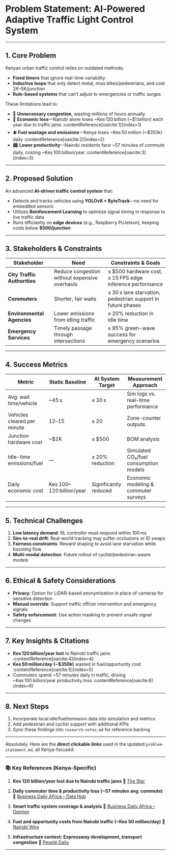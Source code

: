# Problem Statement: AI‑Powered Adaptive Traffic Light Control System  

---

## 1. Core Problem  
Kenyan urban traffic control relies on outdated methods:

- **Fixed timers** that ignore real-time variability  
- **Inductive loops** that only detect metal, miss bikes/pedestrians, and cost $2K–$5K/junction  
- **Rule-based systems** that can’t adjust to emergencies or traffic surges  

These limitations lead to:

- 🚦 **Unnecessary congestion**, wasting millions of hours annually  
- 💸 **Economic loss**—Nairobi alone loses ~Kes 120 billion (~$1 billion) each year due to traffic jams :contentReference[oaicite:1]{index=1}  
- ⛽ **Fuel wastage and emissions**—Kenya loses ~Kes 50 million (~$350k) daily :contentReference[oaicite:2]{index=2}  
- 🏙 **Lower productivity**—Nairobi residents face ~57 minutes of commute daily, costing ~Kes 100 billion/year :contentReference[oaicite:3]{index=3}  

---

## 2. Proposed Solution  
An advanced **AI-driven traffic control system** that:

- Detects and tracks vehicles using **YOLOv8 + ByteTrack**—no need for embedded sensors  
- Utilizes **Reinforcement Learning** to optimize signal timing in response to live traffic data  
- Runs efficiently on **edge devices** (e.g., Raspberry Pi/Jetson), keeping costs below **$500/junction**

---

## 3. Stakeholders & Constraints  

| Stakeholder                 | Need                                           | Constraints & Goals                                           |
|----------------------------|------------------------------------------------|---------------------------------------------------------------|
| **City Traffic Authorities** | Reduce congestion without expensive overhauls | ≤ $500 hardware cost, ≥ 15 FPS edge inference performance      |
| **Commuters**              | Shorter, fair waits                            | ≤ 30 s lane starvation, pedestrian support in future phases   |
| **Environmental Agencies** | Lower emissions from idling traffic            | ≥ 20% reduction in idle time                                 |
| **Emergency Services**     | Timely passage through intersections           | ≥ 95% green-wave success for emergency scenarios             |

---

## 4. Success Metrics  

| Metric                          | Static Baseline             | AI System Target           | Measurement Approach                         |
|--------------------------------|-----------------------------|----------------------------|----------------------------------------------|
| Avg. wait time/vehicle        | ~45 s                      | ≤ 30 s                     | Sim logs vs. real-time performance           |
| Vehicles cleared per minute   | 12–15                      | ≥ 20                       | Zone-counter outputs                         |
| Junction hardware cost        | ~$2K                       | ≤ $500                     | BOM analysis                                 |
| Idle-time emissions/fuel      | —                          | ≥ 20% reduction            | Simulated CO₂/fuel consumption models        |
| Daily economic cost           | Kes 100–120 billion/year   | Significantly reduced      | Economic modeling & commuter surveys         |

---

## 5. Technical Challenges  

1. **Low latency demand**: RL controller must respond within 100 ms  
2. **Sim-to-real drift**: Real-world tracking may suffer occlusions or ID swaps  
3. **Fairness constraints**: Reward shaping to avoid lane starvation while boosting flow  
4. **Multi-modal detection**: Future rollout of cyclist/pedestrian-aware models

---

## 6. Ethical & Safety Considerations  

- **Privacy**: Option for LiDAR-based anonymization in place of cameras for sensitive detection  
- **Manual override**: Support traffic officer intervention and emergency signals  
- **Safety enforcement**: Use action masking to prevent unsafe signal changes

---

## 7. Key Insights & Citations  

- **Kes 120 billion/year lost** to Nairobi traffic jams :contentReference[oaicite:4]{index=4}  
- **Kes 50 million/day (~$350k)** wasted in fuel/opportunity cost :contentReference[oaicite:5]{index=5}  
- Commuters spend ~57 minutes daily in traffic, driving ~Kes 100 billion/year productivity loss :contentReference[oaicite:6]{index=6}

---

## 8. Next Steps  

1. Incorporate local idle/fuel/emission data into simulation and metrics  
2. Add pedestrian and cyclist support with additional KPIs  
3. Sync these findings into `research-notes.md` for reference backing

---

Absolutely. Here are the **direct clickable links** used in the updated `problem-statement.md`, all Kenya-focused:

---

### 📚 **Key References (Kenya-Specific)**

1. **Kes 120 billion/year lost due to Nairobi traffic jams**
   🔗 [The Star](https://www.the-star.co.ke/news/2024-07-09-traffic-jams-cost-nairobi-sh120-billion-annually-murkomen)

2. **Daily commuter time & productivity loss (\~57 minutes avg. commute)**
   🔗 [Business Daily Africa – Data Hub](https://www.businessdailyafrica.com/bd/data-hub/nairobi-county-road-map-unlocking-traffic-city-centre-3616792)

3. **Smart traffic system coverage & analysis**
   🔗 [Business Daily Africa – Opinion](https://www.businessdailyafrica.com/bd/economy/will-smart-traffic-control-system-end-nairobi-s-gridlock--2175330)

4. **Fuel and opportunity costs from Nairobi traffic (\~Kes 50 million/day)**
   🔗 [Nairobi Wire](https://nairobiwire.com/2024/07/the-billions-of-shillings-nairobi-loses-due-to-traffic-jams.html)

5. **Infrastructure context: Expressway development, transport congestion**
   🔗 [People Daily](https://peopledaily.digital/news/kenyas-expressway-to-infrastructural-excellence-2)

---

